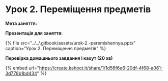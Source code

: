# Урок 2. Переміщення предметів

**Мета заняття:**

**Презентація для заняття:**

{% file src="../../.gitbook/assets/urok-2.-peremishennya.pptx" caption="Урок 2. Переміщення предметів" %}

**Перевірка домашнього завдання і кахут \(20 хв\)**

{% embed url="https://create.kahoot.it/share/1/1d56f6e6-20df-4f68-a061-3d778b1bd434" %}



